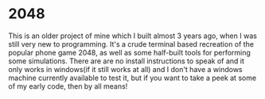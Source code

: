 # 2048

This is an older project of mine which I built almost 3 years ago, when I was still very new to programming.
It's a crude terminal based recreation of the popular phone game 2048, as well as some half-built tools for performing some simulations.
There are are no install instructions to speak of and it only works in windows(if it still works at all) and I don't have a windows machine currently available to test it, but if you want to take a peek at some of my early code, then by all means!